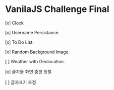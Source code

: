 # VanilaJS Challenge Final

[x] Clock

[x] Username Persistance.

[x] To Do List.

[x] Random Background Image.

[ ] Weather with Geolocation.

[x] 글자들 화면 중앙 정렬

[ ] 글자크기 조정
